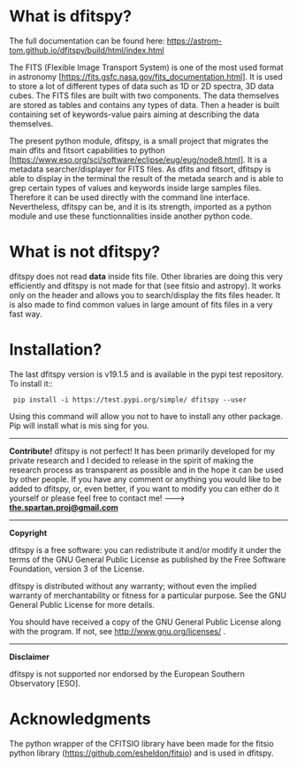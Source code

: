 What is dfitspy?
================

The full documentation can be found here: https://astrom-tom.github.io/dfitspy/build/html/index.html


The FITS (Flexible Image Transport System) is one of the most used format in astronomy [https://fits.gsfc.nasa.gov/fits_documentation.html]. It is used to store a lot of different types of data such as 1D or 2D spectra, 3D data cubes. The FITS files are built with two components. The data themselves are stored as tables and contains any types of data. Then a header is built containing set of keywords-value pairs aiming at describing the data themselves. 

The present python module, dfitspy, is a small project that migrates the main dfits and fitsort capabilities to python [https://www.eso.org/sci/software/eclipse/eug/eug/node8.html]. It is a metadata searcher/displayer for FITS files. As dfits and fitsort, dfitspy is able to display in the terminal the result of the metada search and is able to grep certain types of values and keywords inside large samples files. Therefore it can be used directly with the command line interface. Nevertheless, dfitspy can be, and it is its strength, imported as a python module and use these functionnalities inside another python code.   



What is not dfitspy?
====================
dfitspy does not read **data** inside fits file. Other libraries are doing this very efficiently and dfitspy 
is not made for that (see fitsio and astropy). It works only on the header and allows you to search/display the fits files header. It is also made to find common values in large amount of fits files in a very fast way. 


Installation?
=============

The last dfitspy version is v19.1.5 and is available in the pypi test repository. To install it::

     pip install -i https://test.pypi.org/simple/ dfitspy --user

Using this command will allow you not to have to install any other package. Pip will install what is mis
sing for you.


----

**Contribute!**
dfitspy is not perfect! It has been primarily developed for my private research and I decided to release 
in the spirit of making the research process as transparent as possible and in the hope it can be used by
other people. If you have any comment or anything you would like to be added to dfitspy, or, even better,
if you want to modify you can either do it yourself or please feel free to contact me! ---> **the.spartan.proj@gmail.com**

----


**Copyright**

dfitspy is a free software: you can redistribute it and/or modify it under
the terms of the GNU General Public License as published by the Free Software Foundation,
version 3 of the License.

dfitspy is distributed without any warranty; without even the implied warranty of merchantability
or fitness for a particular purpose.  See the GNU General Public License for more details.

You should have received a copy of the GNU General Public License along with the program.
If not, see http://www.gnu.org/licenses/ .

----

**Disclaimer**

dfitspy is not supported nor endorsed by the European Southern Observatory [ESO].


Acknowledgments
===============
The python wrapper of the CFITSIO library have been made for the fitsio python library (https://github.com/esheldon/fitsio) and is used in dfitspy.
